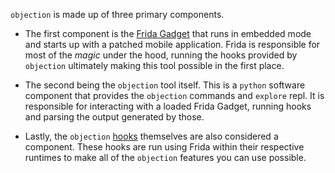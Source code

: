 `objection` is made up of three primary components.

* The first component is the [Frida Gadget](https://www.frida.re/) that runs in embedded mode and starts up with a patched mobile application. Frida is responsible for most of the _magic_ under the hood, running the hooks provided by `objection` ultimately making this tool possible in the first place.

* The second being the `objection` tool itself. This is a `python` software component that provides the `objection` commands and `explore` repl. It is responsible for interacting with a loaded Frida Gadget, running hooks and parsing the output generated by those.

* Lastly, the `objection` [hooks](https://github.com/sensepost/objection/tree/master/objection/hooks) themselves are also considered a component. These hooks are run using Frida within their respective runtimes to make all of the `objection` features you can use possible.